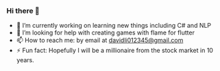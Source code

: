 ### Hi there 👋

<!--
**FriendlyUser/FriendlyUser** is a ✨ _special_ ✨ repository because its `README.md` (this file) appears on your GitHub profile.

Here are some ideas to get you started:
- 🌱 I’m currently learning ...
- 👯 I’m looking to collaborate on ...
- 🤔 I’m looking for help with ...
- 💬 Ask me about ...
- 📫 How to reach me: ...
- 😄 Pronouns: ...
- ⚡ Fun fact: ...
-->


- 🔭 I’m currently working on learning new things including C# and NLP
- 🤔 I’m looking for help with creating games with flame for flutter
- 📫 How to reach me: by email at davidli012345@gmail.com
- ⚡ Fun fact: Hopefully I will be a millionaire from the stock market in 10 years.
